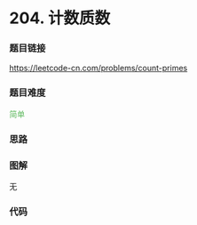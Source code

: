 # 204. 计数质数

### 题目链接

https://leetcode-cn.com/problems/count-primes

### 题目难度

<font color=#5CB85C>简单</font>

### 思路



### 图解

无

### 代码

```python
```